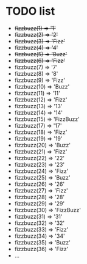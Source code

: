 # TODO list

- ~~fizzbuzz(1) => '1'~~
- ~~fizzbuzz(2) => '2'~~
- ~~fizzbuzz(3) => 'Fizz'~~
- ~~fizzbuzz(4) => '4'~~
- ~~fizzbuzz(5) => 'Buzz'~~
- ~~fizzbuzz(6) => 'Fizz'~~
- fizzbuzz(7) => '7'
- fizzbuzz(8) => '8'
- fizzbuzz(9) => 'Fizz'
- fizzbuzz(10) => 'Buzz'
- fizzbuzz(11) => '11'
- fizzbuzz(12) => 'Fizz'
- fizzbuzz(13) => '13'
- fizzbuzz(14) => '14'
- fizzbuzz(15) => 'FizzBuzz'
- fizzbuzz(17) => '17'
- fizzbuzz(18) => 'Fizz'
- fizzbuzz(19) => '19'
- fizzbuzz(20) => 'Buzz'
- fizzbuzz(21) => 'Fizz'
- fizzbuzz(22) => '22'
- fizzbuzz(23) => '23'
- fizzbuzz(24) => 'Fizz'
- fizzbuzz(25) => 'Buzz'
- fizzbuzz(26) => '26'
- fizzbuzz(27) => 'Fizz'
- fizzbuzz(28) => '28'
- fizzbuzz(29) => '29'
- fizzbuzz(30) => 'FizzBuzz'
- fizzbuzz(31) => '31'
- fizzbuzz(32) => '32'
- fizzbuzz(33) => 'Fizz'
- fizzbuzz(34) => '34'
- fizzbuzz(35) => 'Buzz'
- fizzbuzz(36) => 'Fizz'
- …
